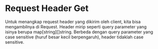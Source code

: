 # Request Header Get

Untuk menangkap request header yang dikirim oleh client, kita bisa mengambilnya di Request. Header mirip seperti query parameter yang isinya berupa map\[string]\[]string. Berbeda dengan query parameter yang case sensitive (huruf besar kecil berpengaruh), header tidaklah case sensitive.





